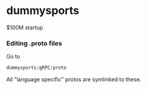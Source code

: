 # dummysports
$100M startup

### Editing .proto files
Go to 
```java
dummysports/gRPC/proto
```
All "language specific" protos are symlinked to these. 